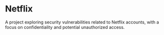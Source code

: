 # Netflix
A project exploring security vulnerabilities related to Netflix accounts, with a focus on confidentiality and potential unauthorized access.
